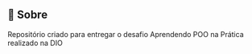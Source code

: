 ## :dart: Sobre ##
Repositório criado para entregar o desafio Aprendendo POO na Prática realizado na DIO
